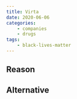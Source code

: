 ```yaml
---
title: Virta
date: 2020-06-06
categories:
    - companies
    - drugs
tags:
    - black-lives-matter
---
```


## Reason


## Alternative


